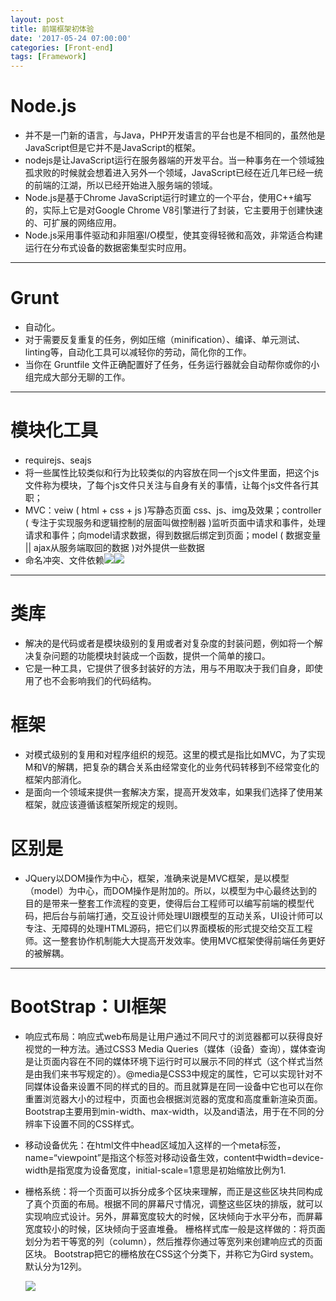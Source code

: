 ```yaml
---
layout: post
title: 前端框架初体验
date: '2017-05-24 07:00:00'
categories: [Front-end]
tags: [Framework]
---
```


# Node.js
  * 并不是一门新的语言，与Java，PHP开发语言的平台也是不相同的，虽然他是JavaScript但是它并不是JavaScript的框架。
  * nodejs是让JavaScript运行在服务器端的开发平台。当一种事务在一个领域独孤求败的时候就会想着进入另外一个领域，JavaScript已经在近几年已经一统的前端的江湖，所以已经开始进入服务端的领域。
  * Node.js是基于Chrome JavaScript运行时建立的一个平台，使用C++编写的，实际上它是对Google Chrome V8引擎进行了封装，它主要用于创建快速的、可扩展的网络应用。
  * Node.js采用事件驱动和非阻塞I/O模型，使其变得轻微和高效，非常适合构建运行在分布式设备的数据密集型实时应用。

---
# Grunt
  * 自动化。
  * 对于需要反复重复的任务，例如压缩（minification）、编译、单元测试、linting等，自动化工具可以减轻你的劳动，简化你的工作。
  * 当你在 Gruntfile 文件正确配置好了任务，任务运行器就会自动帮你或你的小组完成大部分无聊的工作。

---
# 模块化工具
  * requirejs、seajs
  * 将一些属性比较类似和行为比较类似的内容放在同一个js文件里面，把这个js文件称为模块，了每个js文件只关注与自身有关的事情，让每个js文件各行其职；
  * MVC：veiw ( html + css + js )写静态页面 css、js、img及效果；controller ( 专注于实现服务和逻辑控制的层面叫做控制器 )监听页面中请求和事件，处理请求和事件；向model请求数据，得到数据后绑定到页面；model ( 数据变量 || ajax从服务端取回的数据 )对外提供一些数据
  * 命名冲突、文件依赖![]({{site.url}}/assets/images/2017/k1.jpg)![]({{site.url}}/assets/images/2017/k2.jpg)

---
  
# 类库
  * 解决的是代码或者是模块级别的复用或者对复杂度的封装问题，例如将一个解决复杂问题的功能模块封装成一个函数，提供一个简单的接口。
  * 它是一种工具，它提供了很多封装好的方法，用与不用取决于我们自身，即使用了也不会影响我们的代码结构。

# 框架
* 对模式级别的复用和对程序组织的规范。这里的模式是指比如MVC，为了实现M和V的解耦，把复杂的耦合关系由经常变化的业务代码转移到不经常变化的框架内部消化。
* 是面向一个领域来提供一套解决方案，提高开发效率，如果我们选择了使用某框架，就应该遵循该框架所规定的规则。

# 区别是
  * JQuery以DOM操作为中心，框架，准确来说是MVC框架，是以模型（model）为中心，而DOM操作是附加的。所以，以模型为中心最终达到的目的是带来一整套工作流程的变更，使得后台工程师可以编写前端的模型代码，把后台与前端打通，交互设计师处理UI跟模型的互动关系，UI设计师可以专注、无障碍的处理HTML源码，把它们以界面模板的形式提交给交互工程师。这一整套协作机制能大大提高开发效率。使用MVC框架使得前端任务更好的被解耦。

---
# BootStrap：UI框架
  * 响应式布局：响应式web布局是让用户通过不同尺寸的浏览器都可以获得良好视觉的一种方法。通过CSS3 Media Queries（媒体（设备）查询），媒体查询是让页面内容在不同的媒体环境下运行时可以展示不同的样式（这个样式当然是由我们来书写规定的）。@media是CSS3中规定的属性，它可以实现针对不同媒体设备来设置不同的样式的目的。而且就算是在同一设备中它也可以在你重置浏览器大小的过程中，页面也会根据浏览器的宽度和高度重新渲染页面。Bootstrap主要用到min-width、max-width，以及and语法，用于在不同的分辨率下设置不同的CSS样式。
  * 移动设备优先：在html文件中head区域加入这样的一个meta标签，name=“viewpoint”是指这个标签对移动设备生效，content中width=device-width是指宽度为设备宽度，initial-scale=1意思是初始缩放比例为1.
  * 栅格系统：将一个页面可以拆分成多个区块来理解，而正是这些区块共同构成了真个页面的布局。根据不同的屏幕尺寸情况，调整这些区块的排版，就可以实现响应式设计。另外，屏幕宽度较大的时候，区块倾向于水平分布，而屏幕宽度较小的时候，区块倾向于竖直堆叠。 栅格样式库一般是这样做的：将页面划分为若干等宽的列（column），然后推荐你通过等宽列来创建响应式的页面区块。 Bootstrap把它的栅格放在CSS这个分类下，并称它为Gird system。默认分为12列。
  
    ![]({{site.url}}/assets/images/2017/k3.jpg)

